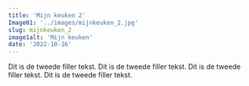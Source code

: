 ```yaml
---
title: 'Mijn keuken 2'
Image01: '../images/mijnkeuken_2.jpg'
slug: mijnkeuken_2
image1alt: 'Mijn keuken'
date: '2022-10-16'
---
```

Dit is de tweede filler tekst. Dit is de tweede filler tekst. Dit is de tweede filler tekst. Dit is de tweede filler tekst. 